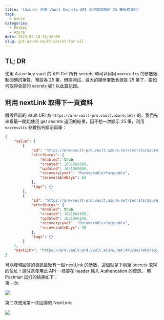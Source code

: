 ```yaml
---
title: '[Azure] 使用 Vault Secrets API 如何取得超過 25 筆後的資料'
tags:
  - Azure
categories:
  - DevOps
  - Azure
date: 2023-02-18 16:32:00
slug: get-azure-vault-secret-for-all
---
```


## TL; DR
使用 Azure key vault 的 API Get 所有 secrets 時可以利用 `maxresults` 的參數限制回傳的筆數，預設為 25 筆，但經測試，最大的顯示筆數也就是 25 筆了，要如何取得全部的 secrets 呢? 以此篇記錄。

<!--more-->

## 利用 nextLink 取得下一頁資料
假設目前的 vault URI 為 `https://arm-vault-prd.vault.azure.net/` 的，我們先來看最一開始使用 get secrets 返回的結果，因不想一次顯示 25 筆，利用 `maxresults` 參數指令顯示兩筆： 
```json
{
    "value": [
        {
            "id": "https://arm-vault-prd.vault.azure.net/secrets/azure-AZRAutoTesting-prd-azure-client-id",
            "attributes": {
                "enabled": true,
                "created": 1651506090,
                "updated": 1651506090,
                "recoveryLevel": "Recoverable+Purgeable",
                "recoverableDays": 90
            },
            "tags": {}
        },
        {
            "id": "https://arm-vault-prd.vault.azure.net/secrets/azure-AZRAutoTesting-prd-azure-client-secret",
            "attributes": {
                "enabled": true,
                "created": 1651506109,
                "updated": 1651506109,
                "recoveryLevel": "Recoverable+Purgeable",
                "recoverableDays": 90
            },
            "tags": {}
        }
    ],
    "nextLink": "https://arm-vault-prd.vault.azure.net:443/secrets?api-version=7.4&$skiptoken=eyJOZXh0TWFya2VyIjoiMiExMzIhTURBd01EVXpJWE5sWTNKbGRDOUJXbFZTUlMxQldsSkJWVlJQVkVWVFZFbE9SeTFRVWtRdFFWcFZVa1V0VTFWQ1UwTlNTVkJVU1U5T0xVbEVJVEF3TURBeU9DRTVPVGs1TFRFeUxUTXhWREl6T2pVNU9qVTVMams1T1RrNU9UbGFJUS0tIiwiVGFyZ2V0TG9jYXRpb24iOjB9&maxresults=2"
}
```
可以發現回傳的資訊最後有一個 nextLink 的參數，這個就是下兩筆 secrets 取得的位址！請注意使用此 API 一樣要在 header 輸入 Authencation 的資訊。
用 Postman 試打的結果如下：  
第一次:  

![](https://imgur.com/0fQwegU.png)

第二次使用第一次回傳的 NextLink:  

![](https://imgur.com/KkOtXd5.png)